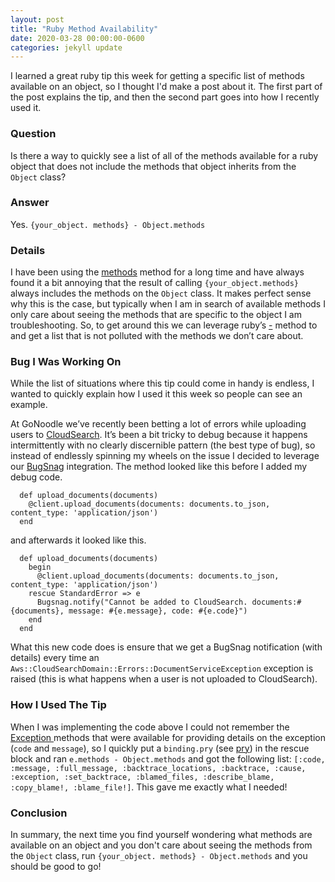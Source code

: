 ```yaml
---
layout: post
title: "Ruby Method Availability"
date: 2020-03-28 00:00:00-0600
categories: jekyll update
---
```

I learned a great ruby tip this week for getting a specific list of methods available on an object, so I thought I'd make a post about it. The first part of the post explains the tip, and then the second part goes into how I recently used it.

### Question
Is there a way to quickly see a list of all of the methods available for a ruby object that does not include the methods that object inherits from the `Object` class?

### Answer
Yes. `{your_object. methods} - Object.methods`

### Details
I have been using the [methods](https://ruby-doc.org/core-2.7.0/Object.html#method-i-methods) method for a long time and have always found it a bit annoying that the result of calling `{your_object.methods}` always includes the methods on the `Object` class. It makes perfect sense why this is the case, but typically when I am in search of available methods I only care about seeing the methods that are specific to the object I am troubleshooting. So, to get around this we can leverage ruby’s [-](https://ruby-doc.org/core-2.7.0/Array.html#method-i-2D) method to and get a list that is not polluted with the methods we don’t care about.

### Bug I Was Working On
While the list of situations where this tip could come in handy is endless, I wanted to quickly explain how I used it this week so people can see an example.

At GoNoodle we’ve recently been betting a lot of errors while uploading users to [CloudSearch](https://aws.amazon.com/cloudsearch/). It’s been a bit tricky to debug because it happens intermittently with no clearly discernible pattern (the best type of bug), so instead of endlessly spinning my wheels on the issue I decided to leverage our [BugSnag](https://www.bugsnag.com/) integration. The method looked like this before I added my debug code.

```
  def upload_documents(documents)
    @client.upload_documents(documents: documents.to_json, content_type: 'application/json')
  end
```
and afterwards it looked like this.
```
  def upload_documents(documents)
    begin
      @client.upload_documents(documents: documents.to_json, content_type: 'application/json')
    rescue StandardError => e
      Bugsnag.notify("Cannot be added to CloudSearch. documents:#{documents}, message: #{e.message}, code: #{e.code}")
    end
  end
```
What this new code does is ensure that we get a BugSnag notification (with details) every time an `Aws::CloudSearchDomain::Errors::DocumentServiceException` exception is raised (this is what happens when a user is not uploaded to CloudSearch).

### How I Used The Tip
When I was implementing the code above I could not remember the [Exception ](https://ruby-doc.org/core-2.5.1/Exception.html) methods that were available for providing details on the exception (`code` and `message`), so I quickly put a `binding.pry` (see [pry](https://github.com/pry/pry)) in the rescue block and ran `e.methods - Object.methods` and got the following list: `[:code, :message, :full_message, :backtrace_locations, :backtrace, :cause, :exception, :set_backtrace, :blamed_files, :describe_blame, :copy_blame!, :blame_file!]`. This gave me exactly what I needed!

### Conclusion
In summary, the next time you find yourself wondering what methods are available on an object and you don't care about seeing the methods from the `Object` class, run `{your_object. methods} - Object.methods` and you should be good to go!
